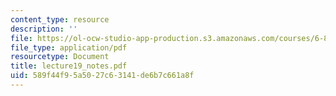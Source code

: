 ```yaml
---
content_type: resource
description: ''
file: https://ol-ocw-studio-app-production.s3.amazonaws.com/courses/6-895-theory-of-parallel-systems-sma-5509-fall-2003/589f44f95a5027c63141de6b7c661a8f_lecture19_notes.pdf
file_type: application/pdf
resourcetype: Document
title: lecture19_notes.pdf
uid: 589f44f9-5a50-27c6-3141-de6b7c661a8f
---
```

